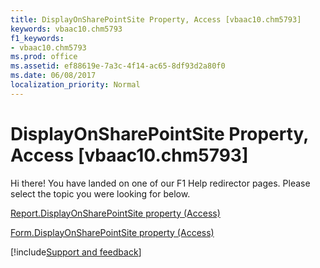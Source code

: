 ```yaml
---
title: DisplayOnSharePointSite Property, Access [vbaac10.chm5793]
keywords: vbaac10.chm5793
f1_keywords:
- vbaac10.chm5793
ms.prod: office
ms.assetid: ef88619e-7a3c-4f14-ac65-8df93d2a80f0
ms.date: 06/08/2017
localization_priority: Normal
---
```



# DisplayOnSharePointSite Property, Access [vbaac10.chm5793]

Hi there! You have landed on one of our F1 Help redirector pages. Please select the topic you were looking for below.

[Report.DisplayOnSharePointSite property (Access)](https://msdn.microsoft.com/library/4e13b1e9-3b79-d073-fb51-848fdc2dcada%28Office.15%29.aspx)

[Form.DisplayOnSharePointSite property (Access)](https://msdn.microsoft.com/library/f741a5df-5924-2756-409a-94a8fcf21809%28Office.15%29.aspx)

[!include[Support and feedback](~/includes/feedback-boilerplate.md)]